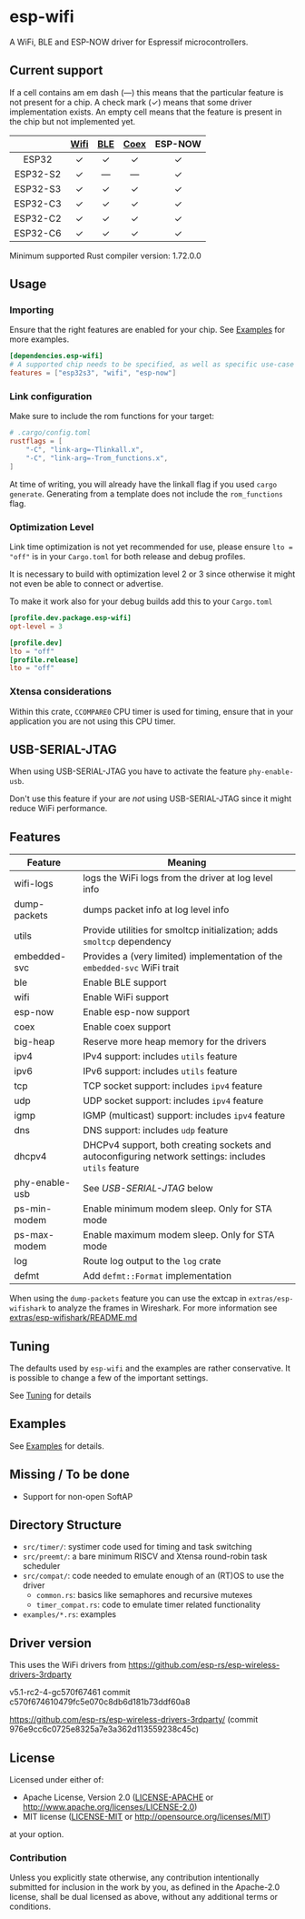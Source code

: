 # esp-wifi

A WiFi, BLE and ESP-NOW driver for Espressif microcontrollers.

## Current support

If a cell contains am em dash (&mdash;) this means that the particular feature is not present for a chip. A check mark (✓) means that some driver implementation exists. An empty cell means that the feature is present in the chip but not implemented yet.

|          | [Wifi](https://github.com/esp-rs/esp-wifi/issues/94) | [BLE](https://github.com/esp-rs/esp-wifi/issues/93) | [Coex](https://github.com/esp-rs/esp-wifi/issues/92) | ESP-NOW |
| :------: | :--------------------------------------------------: | :-------------------------------------------------: | :--------------------------------------------------: | :-----: |
|  ESP32   |                          ✓                           |                          ✓                          |                          ✓                           |    ✓    |
| ESP32-S2 |                          ✓                           |                       &mdash;                       |                       &mdash;                        |    ✓    |
| ESP32-S3 |                          ✓                           |                          ✓                          |                          ✓                           |    ✓    |
| ESP32-C3 |                          ✓                           |                          ✓                          |                          ✓                           |    ✓    |
| ESP32-C2 |                          ✓                           |                          ✓                          |                          ✓                           |    ✓    |
| ESP32-C6 |                          ✓                           |                          ✓                          |                          ✓                           |    ✓    |

Minimum supported Rust compiler version: 1.72.0.0

## Usage

### Importing

Ensure that the right features are enabled for your chip. See [Examples] for more examples.

```toml
[dependencies.esp-wifi]
# A supported chip needs to be specified, as well as specific use-case features
features = ["esp32s3", "wifi", "esp-now"]
```

### Link configuration

Make sure to include the rom functions for your target:

```toml
# .cargo/config.toml
rustflags = [
    "-C", "link-arg=-Tlinkall.x",
    "-C", "link-arg=-Trom_functions.x",
]
```
At time of writing, you will already have the linkall flag if you used `cargo generate`. Generating from a template does not include the `rom_functions` flag.


### Optimization Level

Link time optimization is not yet recommended for use, please ensure `lto = "off"` is in your `Cargo.toml` for both release and debug profiles.

It is necessary to build with optimization level 2 or 3 since otherwise it might not even be able to connect or advertise.

To make it work also for your debug builds add this to your `Cargo.toml`

```toml
[profile.dev.package.esp-wifi]
opt-level = 3

[profile.dev]
lto = "off"
[profile.release]
lto = "off"

```

### Xtensa considerations

Within this crate, `CCOMPARE0` CPU timer is used for timing, ensure that in your application you are not using this CPU timer.

## USB-SERIAL-JTAG

When using USB-SERIAL-JTAG you have to activate the feature `phy-enable-usb`.

Don't use this feature if your are _not_ using USB-SERIAL-JTAG since it might reduce WiFi performance.

## Features

| Feature        | Meaning                                                                                              |
| -------------- | ---------------------------------------------------------------------------------------------------- |
| wifi-logs      | logs the WiFi logs from the driver at log level info                                                 |
| dump-packets   | dumps packet info at log level info                                                                  |
| utils          | Provide utilities for smoltcp initialization; adds `smoltcp` dependency                              |
| embedded-svc   | Provides a (very limited) implementation of the `embedded-svc` WiFi trait                            |        
| ble            | Enable BLE support                                                                                   |
| wifi           | Enable WiFi support                                                                                  |
| esp-now        | Enable esp-now support                                                                               |
| coex           | Enable coex support                                                                                  |
| big-heap       | Reserve more heap memory for the drivers                                                             |
| ipv4           | IPv4 support: includes `utils` feature                                                               |
| ipv6           | IPv6 support: includes `utils` feature                                                               |
| tcp            | TCP socket support: includes `ipv4` feature                                                          |
| udp            | UDP socket support: includes `ipv4` feature                                                          |
| igmp           | IGMP (multicast) support: includes `ipv4` feature                                                    |
| dns            | DNS support: includes `udp` feature                                                                  |
| dhcpv4         | DHCPv4 support, both creating sockets and autoconfiguring network settings: includes `utils` feature |
| phy-enable-usb | See _USB-SERIAL-JTAG_ below                                                                          |
| ps-min-modem   | Enable minimum modem sleep. Only for STA mode                                                        |
| ps-max-modem   | Enable maximum modem sleep. Only for STA mode                                                        |
| log            | Route log output to the `log` crate                                                                  |
| defmt          | Add `defmt::Format` implementation                                                                   |

When using the `dump-packets` feature you can use the extcap in `extras/esp-wifishark` to analyze the frames in Wireshark.
For more information see [extras/esp-wifishark/README.md](extras/esp-wifishark/README.md)

## Tuning

The defaults used by `esp-wifi` and the examples are rather conservative. It is possible to change a few of the important settings.

See [Tuning](https://github.com/esp-rs/esp-wifi/blob/main/docs/tuning.md) for details

## Examples

See [Examples] for details.

[Examples]: https://github.com/esp-rs/esp-wifi/blob/main/docs/examples.md

## Missing / To be done

- Support for non-open SoftAP

## Directory Structure

- `src/timer/`: systimer code used for timing and task switching
- `src/preemt/`: a bare minimum RISCV and Xtensa round-robin task scheduler
- `src/compat/`: code needed to emulate enough of an (RT)OS to use the driver
  - `common.rs`: basics like semaphores and recursive mutexes
  - `timer_compat.rs`: code to emulate timer related functionality
- `examples/*.rs`: examples

## Driver version

This uses the WiFi drivers from https://github.com/esp-rs/esp-wireless-drivers-3rdparty

v5.1-rc2-4-gc570f67461 commit c570f674610479fc5e070c8db6d181b73ddf60a8

https://github.com/esp-rs/esp-wireless-drivers-3rdparty/ (commit 976e9cc6c0725e8325a7e3a362d113559238c45c)

## License

Licensed under either of:

- Apache License, Version 2.0 ([LICENSE-APACHE](LICENSE-APACHE) or http://www.apache.org/licenses/LICENSE-2.0)
- MIT license ([LICENSE-MIT](LICENSE-MIT) or http://opensource.org/licenses/MIT)

at your option.

### Contribution

Unless you explicitly state otherwise, any contribution intentionally submitted for inclusion in
the work by you, as defined in the Apache-2.0 license, shall be dual licensed as above, without
any additional terms or conditions.
